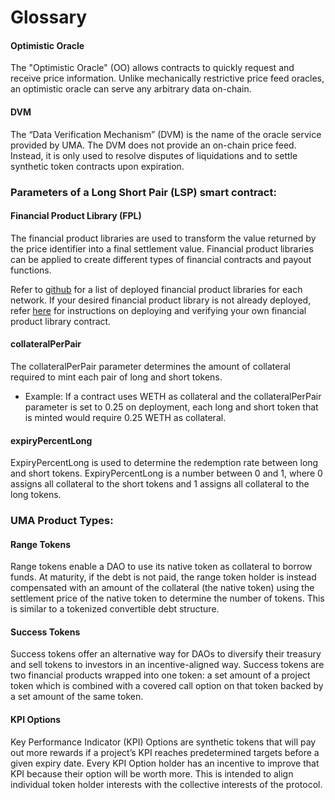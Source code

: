 # Glossary

#### Optimistic Oracle

The "Optimistic Oracle" (OO) allows contracts to quickly request and receive price information. Unlike mechanically restrictive price feed oracles, an optimistic oracle can serve any arbitrary data on-chain.

#### DVM <a href="#dvm" id="dvm"></a>

The “Data Verification Mechanism” (DVM) is the name of the oracle service provided by UMA. The DVM does not provide an on-chain price feed. Instead, it is only used to resolve disputes of liquidations and to settle synthetic token contracts upon expiration.

### Parameters of a Long Short Pair (LSP) smart contract: <a href="#parameters-of-a-long-short-pair-lsp-smart-contract" id="parameters-of-a-long-short-pair-lsp-smart-contract"></a>

#### Financial Product Library (FPL) <a href="#financial-product-library-fpl" id="financial-product-library-fpl"></a>

The financial product libraries are used to transform the value returned by the price identifier into a final settlement value. Financial product libraries can be applied to create different types of financial contracts and payout functions.

Refer to [github](https://github.com/UMAprotocol/protocol/tree/master/packages/core/networks) for a list of deployed financial product libraries for each network. If your desired financial product library is not already deployed, refer [here](https://github.com/UMAprotocol/launch-emp#deploying-financial-product-libraries) for instructions on deploying and verifying your own financial product library contract.

#### collateralPerPair <a href="#collateralperpair" id="collateralperpair"></a>

The collateralPerPair parameter determines the amount of collateral required to mint each pair of long and short tokens.

* Example: If a contract uses WETH as collateral and the collateralPerPair parameter is set to 0.25 on deployment, each long and short token that is minted would require 0.25 WETH as collateral.

#### expiryPercentLong <a href="#expirypercentlong" id="expirypercentlong"></a>

ExpiryPercentLong is used to determine the redemption rate between long and short tokens. ExpiryPercentLong is a number between 0 and 1, where 0 assigns all collateral to the short tokens and 1 assigns all collateral to the long tokens.

### UMA Product Types: <a href="#uma-product-types" id="uma-product-types"></a>

#### Range Tokens <a href="#range-tokens" id="range-tokens"></a>

Range tokens enable a DAO to use its native token as collateral to borrow funds. At maturity, if the debt is not paid, the range token holder is instead compensated with an amount of the collateral (the native token) using the settlement price of the native token to determine the number of tokens. This is similar to a tokenized convertible debt structure.

#### Success Tokens <a href="#success-tokens" id="success-tokens"></a>

Success tokens offer an alternative way for DAOs to diversify their treasury and sell tokens to investors in an incentive-aligned way. Success tokens are two financial products wrapped into one token: a set amount of a project token which is combined with a covered call option on that token backed by a set amount of the same token.

#### KPI Options <a href="#kpi-options" id="kpi-options"></a>

Key Performance Indicator (KPI) Options are synthetic tokens that will pay out more rewards if a project’s KPI reaches predetermined targets before a given expiry date. Every KPI Option holder has an incentive to improve that KPI because their option will be worth more. This is intended to align individual token holder interests with the collective interests of the protocol.
